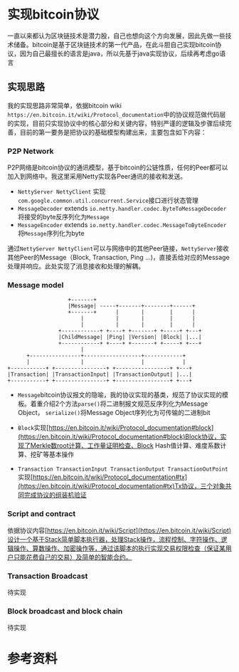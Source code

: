 # 实现bitcoin协议

一直以来都认为区块链技术是潜力股，自己也想向这个方向发展，因此先做一些技术储备。bitcoin是基于区块链技术的第一代产品，在此斗胆自己实现bitcoin协议，因为自己最擅长的语言是java，所以先基于java实现协议，后续再考虑go语言

## 实现思路
我的实现思路非常简单，依据bitcoin wiki `https://en.bitcoin.it/wiki/Protocol_documentation`中的协议规范做代码层的实现，目前只实现协议中的核心部分和关键内容，特别严谨的逻辑及步骤后续完善，目前的第一要务是把协议的基础模型构建出来，主要包含如下内容：

### P2P Network
P2P网络是bitcoin协议的通讯模型，基于bitcoin的公链性质，任何的Peer都可以加入到网络中。我这里采用Netty实现各Peer通讯的接收和发送。
+ `NettyServer NettyClient` 实现`com.google.common.util.concurrent.Service`接口进行状态管理
+  `MessageDecoder` extends `io.netty.handler.codec.ByteToMessageDecoder`将接受的byte反序列化为`Message`
+ `MessageEncoder` extends `io.netty.handler.codec.MessageToByteEncoder`将`Message`序列化为byte

通过`NettyServer NettyClient`可以与网络中的其他Peer链接，`NettyServer`接收其他Peer的Message（Block, Transaction, Ping ...)，直接丢给对应的Message处理并响应。此处实现了消息接收和处理的解耦。

### Message model
```
                   +-------+
                   |Message| -----+-------+--------+------+
                   +-------+      |       |        |      |
                       |          |       |        |      |
                       |          |       |        |      |
                +------------+ +----+ +-------+ +-----+ +---+
                |ChildMessage| |Ping| |Version| |Block| |...|
                +------------+ +----+ +-------+ +-----+ +---+
                       |
      +----------------+------------------+------------+
      |                |                  |            |
+-----------+ +----------------+ +-----------------+ +---+
|Transaction| |TransactionInput| |TransactionOutput| |...|
+-----------+ +----------------+ +-----------------+ +---+
```

+ `Message`bitcoin协议报文的隐喻，我的协议实现的基类，规范了协议实现的模板。着重介绍2个方法`parse()`将二进制报文规范反序列化为Message Object， `serialize()`将Message Object序列化为可传输的二进制bit

+ `Block`实现[https://en.bitcoin.it/wiki/Protocol_documentation#block](https://en.bitcoin.it/wiki/Protocol_documentation#block)Block协议，实现了Merkle数root计算、工作量证明检查、Block Hash值计算、难度系数计算、挖矿等基本操作

+ `Transaction TransactionInput TransactionOutput TransactionOutPoint`实现[https://en.bitcoin.it/wiki/Protocol_documentation#tx](https://en.bitcoin.it/wiki/Protocol_documentation#tx)Tx协议，三个对象共同完成协议的组装机验证



### Script and contract
依据协议内容[https://en.bitcoin.it/wiki/Script](https://en.bitcoin.it/wiki/Script)设计一个基于Stack简单脚本执行器，处理Stack操作，流程控制、字符操作、逻辑操作、算数操作、加密操作等，通过该脚本的执行实现交易权限检查（保证某用户只能花费自己的交易）及简单的智能合约。
### Transaction Broadcast
待实现
### Block broadcast and block chain
待实现

# 参考资料
